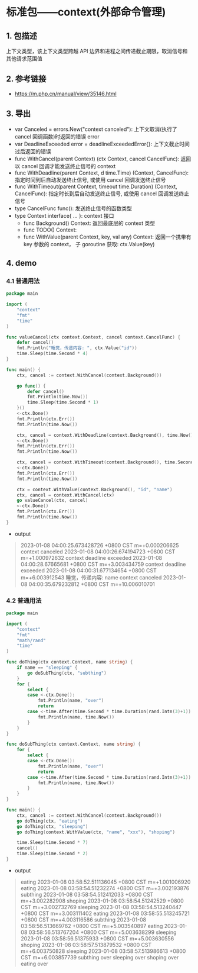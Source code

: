 # 标准包——context(外部命令管理)

## 1. 包描述

上下文类型，该上下文类型跨越 API 边界和进程之间传递截止期限，取消信号和其他请求范围值

## 2. 参考链接

- https://m.php.cn/manual/view/35146.html

## 3. 导出

- var Canceled = errors.New("context canceled"): 上下文取消(执行了 cancel 回调函数)时返回的错误 error
- var DeadlineExceeded error = deadlineExceededError{}: 上下文截止时间过后返回的错误
- func WithCancel(parent Context) (ctx Context, cancel CancelFunc): 返回以 cancel 回调才能发送终止信号的 context
- func WithDeadline(parent Context, d time.Time) (Context, CancelFunc): 指定时间到后自动发送终止信号, 或使用 cancel 回调发送终止信号
- func WithTimeout(parent Context, timeout time.Duration) (Context, CancelFunc): 指定时长到后自动发送终止信号, 或使用 cancel 回调发送终止信号
- type CancelFunc func(): 发送终止信号的函数类型
- type Context interface{ ... }: context 接口
  - func Background() Context: 返回最底层的 context 类型
  - func TODO() Context: 
  - func WithValue(parent Context, key, val any) Context: 返回一个携带有 key 参数的 context， 子 goroutine 获取: ctx.Value(key)

## 4. demo

### 4.1 普通用法

```go
package main

import (
	"context"
	"fmt"
	"time"
)

func valueCancel(ctx context.Context, cancel context.CancelFunc) {
	defer cancel()
	fmt.Println("睡觉，传递内容: ", ctx.Value("id"))
	time.Sleep(time.Second * 4)
}

func main() {
	ctx, cancel := context.WithCancel(context.Background())

	go func() {
		defer cancel()
		fmt.Println(time.Now())
		time.Sleep(time.Second * 1)
	}()
	<-ctx.Done()
	fmt.Println(ctx.Err())
	fmt.Println(time.Now())

	ctx, cancel = context.WithDeadline(context.Background(), time.Now().Add(time.Second*2))
	<-ctx.Done()
	fmt.Println(ctx.Err())
	fmt.Println(time.Now())

	ctx, cancel = context.WithTimeout(context.Background(), time.Second*3)
	<-ctx.Done()
	fmt.Println(ctx.Err())
	fmt.Println(time.Now())

	ctx = context.WithValue(context.Background(), "id", "name")
	ctx, cancel = context.WithCancel(ctx)
	go valueCancel(ctx, cancel)
	<-ctx.Done()
	fmt.Println(ctx.Err())
	fmt.Println(time.Now())
}
```

- output

> 2023-01-08 04:00:25.673428726 +0800 CST m=+0.000206625
context canceled
2023-01-08 04:00:26.674194723 +0800 CST m=+1.000972632
context deadline exceeded
2023-01-08 04:00:28.67665681 +0800 CST m=+3.003434759
context deadline exceeded
2023-01-08 04:00:31.677134654 +0800 CST m=+6.003912543
睡觉，传递内容:  name
context canceled
2023-01-08 04:00:35.679232812 +0800 CST m=+10.006010701

### 4.2 普通用法

```go
package main

import (
	"context"
	"fmt"
	"math/rand"
	"time"
)

func doThing(ctx context.Context, name string) {
	if name == "sleeping" {
		go doSubThing(ctx, "subthing")
	}
	for {
		select {
		case <-ctx.Done():
			fmt.Println(name, "over")
			return
		case <-time.After(time.Second * time.Duration(rand.Intn(3)+1)):
			fmt.Println(name, time.Now())
		}
	}
}

func doSubThing(ctx context.Context, name string) {
	for {
		select {
		case <-ctx.Done():
			fmt.Println(name, "over")
			return
		case <-time.After(time.Second * time.Duration(rand.Intn(3)+1)):
			fmt.Println(name, time.Now())
		}
	}
}

func main() {
	ctx, cancel := context.WithCancel(context.Background())
	go doThing(ctx, "eating")
	go doThing(ctx, "sleeping")
	go doThing(context.WithValue(ctx, "name", "xxx"), "shoping")

	time.Sleep(time.Second * 7)
	cancel()
	time.Sleep(time.Second * 2)
}
```

- output

> eating 2023-01-08 03:58:52.511136045 +0800 CST m=+1.001006920
eating 2023-01-08 03:58:54.51232274 +0800 CST m=+3.002193876
subthing 2023-01-08 03:58:54.512412033 +0800 CST m=+3.002282908
shoping 2023-01-08 03:58:54.51242529 +0800 CST m=+3.002732769
sleeping 2023-01-08 03:58:54.513240447 +0800 CST m=+3.003111402
eating 2023-01-08 03:58:55.513245721 +0800 CST m=+4.003116586
subthing 2023-01-08 03:58:56.513669762 +0800 CST m=+5.003540897
eating 2023-01-08 03:58:56.513767204 +0800 CST m=+5.003638299
sleeping 2023-01-08 03:58:56.51375933 +0800 CST m=+5.003630556
shoping 2023-01-08 03:58:57.513879532 +0800 CST m=+6.003750828
sleeping 2023-01-08 03:58:57.513986613 +0800 CST m=+6.003857739
subthing over
sleeping over
shoping over
eating over
